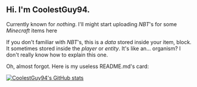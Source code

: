 ## Hi. I'm **CoolestGuy94**.
Currently known for *nothing*. I'll might start uploading *NBT*'s for some *Minecraft* items here

If you don't familiar with *NBT*'s, this is a *data* stored inside your item, block. It sometimes stored inside the *player* or *entity*. It's like an... organism? I don't really know how to explain this one.

Oh, almost forgot. Here is my useless README.md's card:

[![CoolestGuy94's GitHub stats](https://github-readme-stats.vercel.app/api?username=coolestguy94&theme=dark)](https://github.com/coolestguy94/github-readme-stats)

